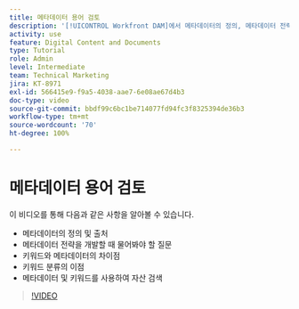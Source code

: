 ```yaml
---
title: 메타데이터 용어 검토
description: '[!UICONTROL Workfront DAM]에서 메타데이터의 정의, 메타데이터 전략을 개발할 때 물어봐야 할 질문 및 기타 사항에 대해 알아봅니다.'
activity: use
feature: Digital Content and Documents
type: Tutorial
role: Admin
level: Intermediate
team: Technical Marketing
jira: KT-8971
exl-id: 566415e9-f9a5-4038-aae7-6e08ae67d4b3
doc-type: video
source-git-commit: bbdf99c6bc1be714077fd94fc3f8325394de36b3
workflow-type: tm+mt
source-wordcount: '70'
ht-degree: 100%

---
```


# 메타데이터 용어 검토

이 비디오를 통해 다음과 같은 사항을 알아볼 수 있습니다.

* 메타데이터의 정의 및 출처
* 메타데이터 전략을 개발할 때 물어봐야 할 질문
* 키워드와 메타데이터의 차이점
* 키워드 분류의 이점
* 메타데이터 및 키워드를 사용하여 자산 검색

>[!VIDEO](https://video.tv.adobe.com/v/3419528/?quality=12&learn=on&enablevpops=1&captions=kor)
